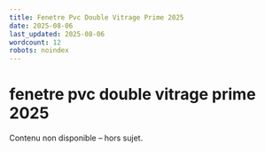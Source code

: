 ```yaml
---
title: Fenetre Pvc Double Vitrage Prime 2025
date: 2025-08-06
last_updated: 2025-08-06
wordcount: 12
robots: noindex
---
```


# fenetre pvc double vitrage prime 2025

Contenu non disponible – hors sujet.